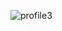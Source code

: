 ![profile3](https://github.com/Tumppi66/v3rm-archive/assets/61348006/038cfbaa-2efd-4bba-b9b8-a042a44d9cb2)
